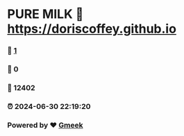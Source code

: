 # PURE MILK :link: https://doriscoffey.github.io 
### :page_facing_up: [1](https://doriscoffey.github.io/tag.html) 
### :speech_balloon: 0 
### :hibiscus: 12402 
### :alarm_clock: 2024-06-30 22:19:20 
### Powered by :heart: [Gmeek](https://github.com/Meekdai/Gmeek)
